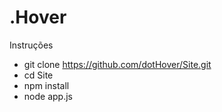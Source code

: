 # .Hover

Instruções

* git clone https://github.com/dotHover/Site.git
* cd Site
* npm install
* node app.js